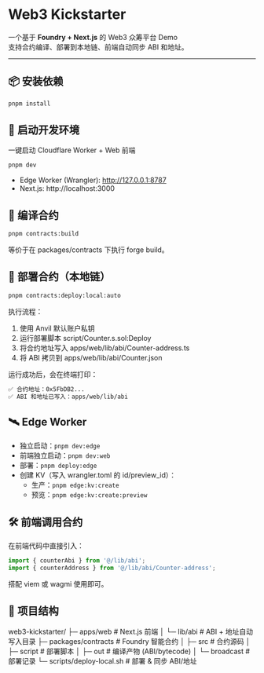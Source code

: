 # Web3 Kickstarter

一个基于 **Foundry + Next.js** 的 Web3 众筹平台 Demo  
支持合约编译、部署到本地链、前端自动同步 ABI 和地址。

---

## 📦 安装依赖

```bash
pnpm install
```

## 🚀 启动开发环境

一键启动 Cloudflare Worker + Web 前端

```bash
pnpm dev
```

- Edge Worker (Wrangler): http://127.0.0.1:8787
- Next.js: http://localhost:3000

## 🔨 编译合约

```bash
pnpm contracts:build
```

等价于在 packages/contracts 下执行 forge build。

## 📜 部署合约（本地链）

```bash
pnpm contracts:deploy:local:auto
```

执行流程：

1. 使用 Anvil 默认账户私钥
2. 运行部署脚本 script/Counter.s.sol:Deploy
3. 将合约地址写入 apps/web/lib/abi/Counter-address.ts
4. 将 ABI 拷贝到 apps/web/lib/abi/Counter.json

运行成功后，会在终端打印：

```bash
✅ 合约地址：0x5FbDB2...
✅ ABI 和地址已写入：apps/web/lib/abi
```

## 🛰️ Edge Worker

- 独立启动：`pnpm dev:edge`
- 前端独立启动：`pnpm dev:web`
- 部署：`pnpm deploy:edge`
- 创建 KV（写入 wrangler.toml 的 id/preview_id）：
  - 生产：`pnpm edge:kv:create`
  - 预览：`pnpm edge:kv:create:preview`

## 🛠️ 前端调用合约

在前端代码中直接引入：

```typescript
import { counterAbi } from '@/lib/abi';
import { counterAddress } from '@/lib/abi/Counter-address';
```

搭配 viem 或 wagmi 使用即可。

## 📂 项目结构

web3-kickstarter/
├─ apps/web # Next.js 前端
│ └─ lib/abi # ABI + 地址自动写入目录
├─ packages/contracts # Foundry 智能合约
│ ├─ src # 合约源码
│ ├─ script # 部署脚本
│ ├─ out # 编译产物 (ABI/bytecode)
│ └─ broadcast # 部署记录
└─ scripts/deploy-local.sh # 部署 & 同步 ABI/地址
